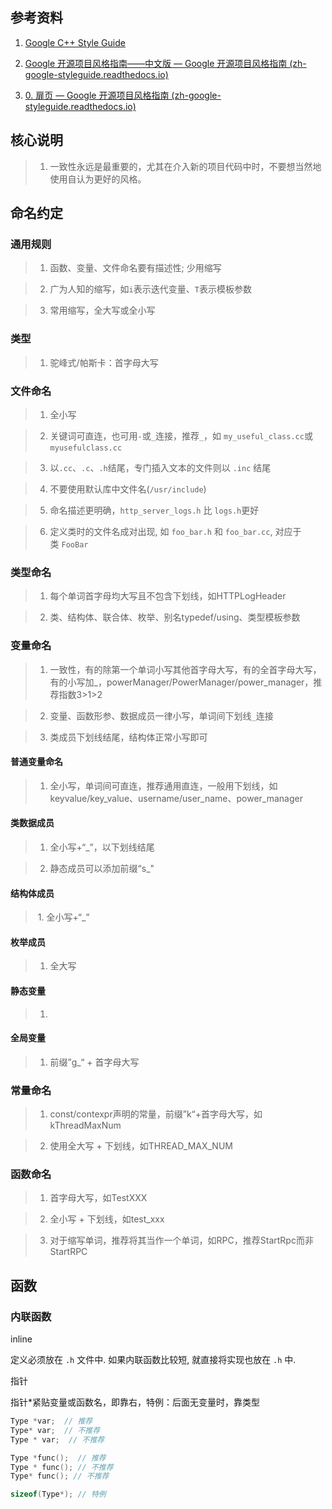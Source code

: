   

## 参考资料

1. [Google C++ Style Guide](https://google.github.io/styleguide/cppguide.html)

3. [Google 开源项目风格指南——中文版 — Google 开源项目风格指南 (zh-google-styleguide.readthedocs.io)](https://zh-google-styleguide.readthedocs.io/en/latest/)

4. [0. 扉页 — Google 开源项目风格指南 (zh-google-styleguide.readthedocs.io)](https://zh-google-styleguide.readthedocs.io/en/latest/google-cpp-styleguide/)

  

## 核心说明

  

> 1. 一致性永远是最重要的，尤其在介入新的项目代码中时，不要想当然地使用自认为更好的风格。

  

## 命名约定

  

### 通用规则

  

> 1. 函数、变量、文件命名要有描述性; 少用缩写

> 2. 广为人知的缩写，如`i`表示迭代变量、`T`表示模板参数

> 3. 常用缩写，全大写或全小写

  

### 类型

  

> 1. 驼峰式/帕斯卡：首字母大写

  

### 文件命名

  

> 1. 全小写

> 2. 关键词可直连，也可用`-`或`_`连接，推荐`_`，如 `my_useful_class.cc`或`myusefulclass.cc`

> 3. 以`.cc`、`.c`、`.h`结尾，专门插入文本的文件则以 `.inc` 结尾

> 4. 不要使用默认库中文件名(`/usr/include`)

> 5. 命名描述更明确，`http_server_logs.h` 比 `logs.h`更好

> 6. 定义类时的文件名成对出现, 如 `foo_bar.h` 和 `foo_bar.cc`, 对应于类 `FooBar`

  

### 类型命名

  

> 1. 每个单词首字母均大写且不包含下划线，如HTTPLogHeader

> 2. 类、结构体、联合体、枚举、别名typedef/using、类型模板参数

  

### 变量命名

  

> 1. 一致性，有的除第一个单词小写其他首字母大写，有的全首字母大写，有的小写加_，powerManager/PowerManager/power_manager，推荐指数3>1>2

> 2. 变量、函数形参、数据成员一律小写，单词间下划线`_`连接

> 3. 类成员下划线结尾，结构体正常小写即可

  

#### 普通变量命名

  

> 1. 全小写，单词间可直连，推荐通用直连，一般用下划线，如keyvalue/key_value、username/user_name、power_manager

  

#### 类数据成员

  

> 1. 全小写+“_”，以下划线结尾

> 2. 静态成员可以添加前缀“s_"

  

#### 结构体成员

  

>  1. 全小写+“_”

  

#### 枚举成员

  

> 1. 全大写

  

#### 静态变量

  

> 1.

  

#### 全局变量

  

> 1. 前缀”g_“ + 首字母大写

  

### 常量命名

  

> 1. const/contexpr声明的常量，前缀”k“+首字母大写，如kThreadMaxNum

> 2. 使用全大写 + 下划线，如THREAD_MAX_NUM

  

### 函数命名

  

> 1. 首字母大写，如TestXXX

> 2. 全小写 + 下划线，如test_xxx

> 3. 对于缩写单词，推荐将其当作一个单词，如RPC，推荐StartRpc而非StartRPC

  

## 函数

  

### 内联函数

inline

定义必须放在 `.h` 文件中. 如果内联函数比较短, 就直接将实现也放在 `.h` 中.

指针

指针*紧贴变量或函数名，即靠右，特例：后面无变量时，靠类型
``` C
Type *var;  // 推荐
Type* var;  // 不推荐
Type * var;  // 不推荐

Type *func();  // 推荐
Type * func(); // 不推荐
Type* func(); // 不推荐

sizeof(Type*); // 特例
```

